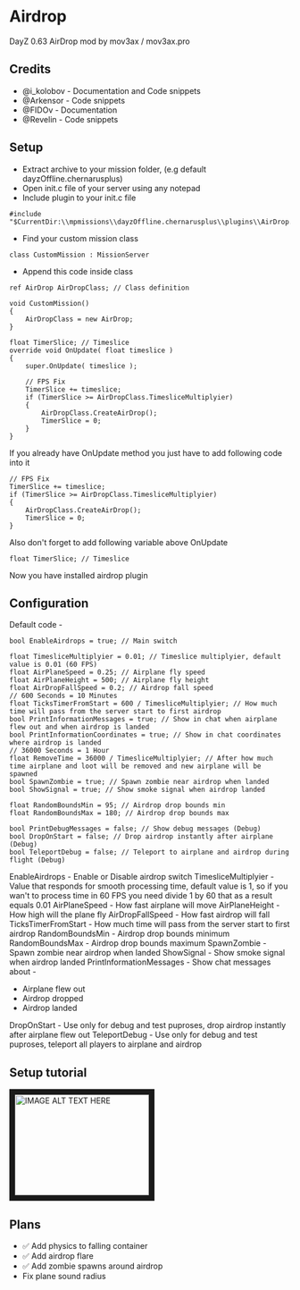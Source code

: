 # Airdrop
DayZ 0.63 AirDrop mod by mov3ax / mov3ax.pro

## Credits

* @i_kolobov - Documentation and Code snippets
* @Arkensor - Code snippets
* @FIDOv - Documentation
* @Revelin - Code snippets

## Setup

* Extract archive to your mission folder, (e.g default dayzOffline.chernarusplus)
* Open init.c file of your server using any notepad
* Include plugin to your init.c file

```
#include "$CurrentDir:\\mpmissions\\dayzOffline.chernarusplus\\plugins\\AirDrop.c"
```

* Find your custom mission class

```
class CustomMission : MissionServer
```

* Append this code inside class

```
ref AirDrop AirDropClass; // Class definition

void CustomMission()
{
	AirDropClass = new AirDrop;		
}

float TimerSlice; // Timeslice
override void OnUpdate( float timeslice )
{
	super.OnUpdate( timeslice );

	// FPS Fix
	TimerSlice += timeslice;
	if (TimerSlice >= AirDropClass.TimesliceMultiplyier)
	{
		AirDropClass.CreateAirDrop();
		TimerSlice = 0;	
	}
}
```

If you already have OnUpdate method you just have to add following code into it

```
// FPS Fix
TimerSlice += timeslice;
if (TimerSlice >= AirDropClass.TimesliceMultiplyier)
{
	AirDropClass.CreateAirDrop();
	TimerSlice = 0;	
}
```

Also don't forget to add following variable above OnUpdate

```
float TimerSlice; // Timeslice
```

Now you have installed airdrop plugin

## Configuration

Default code -

```
bool EnableAirdrops = true; // Main switch

float TimesliceMultiplyier = 0.01; // Timeslice multiplyier, default value is 0.01 (60 FPS)
float AirPlaneSpeed = 0.25; // Airplane fly speed 
float AirPlaneHeight = 500; // Airplane fly height 
float AirDropFallSpeed = 0.2; // Airdrop fall speed 
// 600 Seconds = 10 Minutes
float TicksTimerFromStart = 600 / TimesliceMultiplyier; // How much time will pass from the server start to first airdrop
bool PrintInformationMessages = true; // Show in chat when airplane flew out and when airdrop is landed
bool PrintInformationCoordinates = true; // Show in chat coordinates where airdrop is landed
// 36000 Seconds = 1 Hour
float RemoveTime = 36000 / TimesliceMultiplyier; // After how much time airplane and loot will be removed and new airplane will be spawned
bool SpawnZombie = true; // Spawn zombie near airdrop when landed
bool ShowSignal = true; // Show smoke signal when airdrop landed

float RandomBoundsMin = 95; // Airdrop drop bounds min
float RandomBoundsMax = 180; // Airdrop drop bounds max
	
bool PrintDebugMessages = false; // Show debug messages (Debug)
bool DropOnStart = false; // Drop airdrop instantly after airplane (Debug)
bool TeleportDebug = false; // Teleport to airplane and airdrop during flight (Debug)
```

EnableAirdrops - Enable or Disable airdrop switch
TimesliceMultiplyier - Value that responds for smooth processing time, default value is 1, so if you wan't to process time in 60 FPS you need divide 1 by 60 that as a result equals 0.01
AirPlaneSpeed - How fast airplane will move
AirPlaneHeight - How high will the plane fly
AirDropFallSpeed - How fast airdrop will fall
TicksTimerFromStart - How much time will pass from the server start to first airdrop
RandomBoundsMin - Airdrop drop bounds minimum
RandomBoundsMax - Airdrop drop bounds maximum
SpawnZombie - Spawn zombie near airdrop when landed
ShowSignal - Show smoke signal when airdrop landed
PrintInformationMessages - Show chat messages about -

* Airplane flew out
* Airdrop dropped
* Airdrop landed

DropOnStart - Use only for debug and test puproses, drop airdrop instantly after airplane flew out
TeleportDebug - Use only for debug and test puproses, teleport all players to airplane and airdrop

## Setup tutorial

<a href="http://www.youtube.com/watch?feature=player_embedded&v=kYgzQY_wy94
" target="_blank"><img src="http://img.youtube.com/vi/kYgzQY_wy94/0.jpg" 
alt="IMAGE ALT TEXT HERE" width="240" height="180" border="10" /></a>

## Plans

* ✅ Add physics to falling container
* ✅ Add airdrop flare
* ✅ Add zombie spawns around airdrop
* Fix plane sound radius

